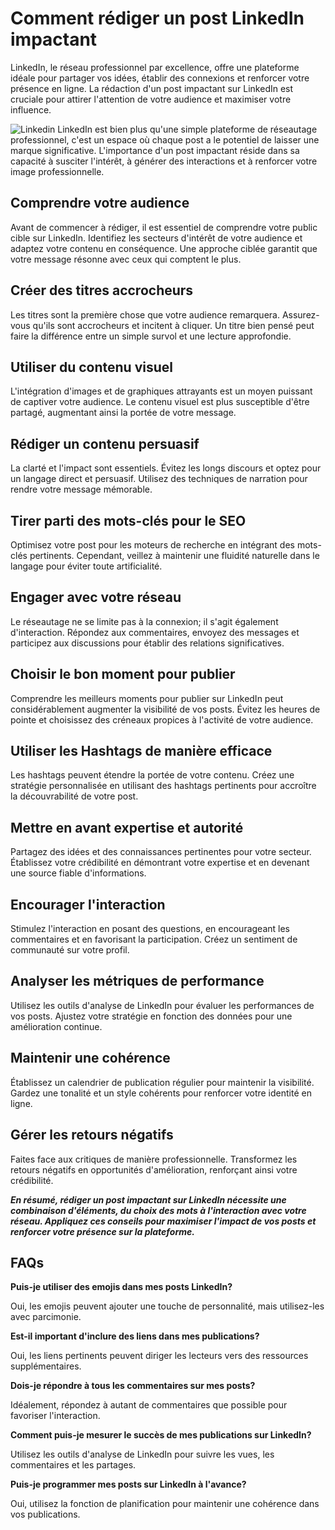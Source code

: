 # Comment rédiger un post LinkedIn impactant
LinkedIn, le réseau professionnel par excellence, offre une plateforme idéale pour partager vos idées, établir des connexions et renforcer votre présence en ligne. La rédaction d'un post impactant sur LinkedIn est cruciale pour attirer l'attention de votre audience et maximiser votre influence. 

![Linkedin](https://www.verywell.digital/sites/default/files/linkedin-3157977_1920.jpg)
LinkedIn est bien plus qu'une simple plateforme de réseautage professionnel, c'est un espace où chaque post a le potentiel de laisser une marque significative. L'importance d'un post impactant réside dans sa capacité à susciter l'intérêt, à générer des interactions et à renforcer votre image professionnelle.

## Comprendre votre audience
Avant de commencer à rédiger, il est essentiel de comprendre votre public cible sur LinkedIn. Identifiez les secteurs d'intérêt de votre audience et adaptez votre contenu en conséquence. Une approche ciblée garantit que votre message résonne avec ceux qui comptent le plus.

## Créer des titres accrocheurs
Les titres sont la première chose que votre audience remarquera. Assurez-vous qu'ils sont accrocheurs et incitent à cliquer. Un titre bien pensé peut faire la différence entre un simple survol et une lecture approfondie.

## Utiliser du contenu visuel
L'intégration d'images et de graphiques attrayants est un moyen puissant de captiver votre audience. Le contenu visuel est plus susceptible d'être partagé, augmentant ainsi la portée de votre message.

## Rédiger un contenu persuasif
La clarté et l'impact sont essentiels. Évitez les longs discours et optez pour un langage direct et persuasif. Utilisez des techniques de narration pour rendre votre message mémorable.

## Tirer parti des mots-clés pour le SEO
Optimisez votre post pour les moteurs de recherche en intégrant des mots-clés pertinents. Cependant, veillez à maintenir une fluidité naturelle dans le langage pour éviter toute artificialité.

## Engager avec votre réseau
Le réseautage ne se limite pas à la connexion; il s'agit également d'interaction. Répondez aux commentaires, envoyez des messages et participez aux discussions pour établir des relations significatives.

## Choisir le bon moment pour publier
Comprendre les meilleurs moments pour publier sur LinkedIn peut considérablement augmenter la visibilité de vos posts. Évitez les heures de pointe et choisissez des créneaux propices à l'activité de votre audience.

## Utiliser les Hashtags de manière efficace
Les hashtags peuvent étendre la portée de votre contenu. Créez une stratégie personnalisée en utilisant des hashtags pertinents pour accroître la découvrabilité de votre post.

## Mettre en avant expertise et autorité
Partagez des idées et des connaissances pertinentes pour votre secteur. Établissez votre crédibilité en démontrant votre expertise et en devenant une source fiable d'informations.

## Encourager l'interaction
Stimulez l'interaction en posant des questions, en encourageant les commentaires et en favorisant la participation. Créez un sentiment de communauté sur votre profil.

## Analyser les métriques de performance
Utilisez les outils d'analyse de LinkedIn pour évaluer les performances de vos posts. Ajustez votre stratégie en fonction des données pour une amélioration continue.

## Maintenir une cohérence
Établissez un calendrier de publication régulier pour maintenir la visibilité. Gardez une tonalité et un style cohérents pour renforcer votre identité en ligne.

## Gérer les retours négatifs
Faites face aux critiques de manière professionnelle. Transformez les retours négatifs en opportunités d'amélioration, renforçant ainsi votre crédibilité.


**_En résumé, rédiger un post impactant sur LinkedIn nécessite une combinaison d'éléments, du choix des mots à l'interaction avec votre réseau. Appliquez ces conseils pour maximiser l'impact de vos posts et renforcer votre présence sur la plateforme._**

## FAQs
**Puis-je utiliser des emojis dans mes posts LinkedIn?**

Oui, les emojis peuvent ajouter une touche de personnalité, mais utilisez-les avec parcimonie.  

**Est-il important d'inclure des liens dans mes publications?**

Oui, les liens pertinents peuvent diriger les lecteurs vers des ressources supplémentaires.

**Dois-je répondre à tous les commentaires sur mes posts?**

Idéalement, répondez à autant de commentaires que possible pour favoriser l'interaction.

**Comment puis-je mesurer le succès de mes publications sur LinkedIn?**

Utilisez les outils d'analyse de LinkedIn pour suivre les vues, les commentaires et les partages.

**Puis-je programmer mes posts sur LinkedIn à l'avance?**

Oui, utilisez la fonction de planification pour maintenir une cohérence dans vos publications.